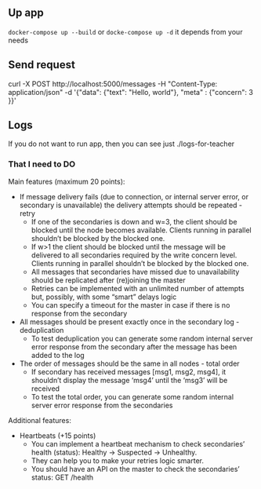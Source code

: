 ## Up app
`docker-compose up --build` or `docke-compose up -d` it depends from your needs


## Send request
curl -X POST http://localhost:5000/messages -H "Content-Type: application/json" -d '{"data": {"text": "Hello, world"}, "meta" : {"concern": 3 }}'

## Logs
If you do not want to run app, then you can see just ./logs-for-teacher

### That I need to DO

Main features (maximum 20 points):
- If message delivery fails (due to connection, or internal server error, or secondary is unavailable) the delivery attempts should be repeated - retry
  - If one of the secondaries is down and w=3, the client should be blocked until the node becomes available. Clients running in parallel shouldn’t be blocked by the blocked one.
  - If w>1 the client should be blocked until the message will be delivered to all secondaries required by the write concern level. Clients running in parallel shouldn’t be blocked by the blocked one.
  - All messages that secondaries have missed due to unavailability should be replicated after (re)joining the master
  - Retries can be implemented with an unlimited number of attempts but, possibly, with some “smart” delays logic
  - You can specify a timeout for the master in case if there is no response from the secondary
- All messages should be present exactly once in the secondary log - deduplication
  - To test deduplication you can generate some random internal server error response from the secondary after the message has been added to the log
- The order of messages should be the same in all nodes - total order
  - If secondary has received messages [msg1, msg2, msg4], it shouldn’t display the message ‘msg4’ until the ‘msg3’ will be received
  - To test the total order, you can generate some random internal server error response from the secondaries

Additional features:
- Heartbeats (+15 points)
  - You can implement a heartbeat mechanism to check secondaries’ health (status): Healthy -> Suspected -> Unhealthy. 
  - They can help you to make your retries logic smarter.
  - You should have an API on the master to check the secondaries’ status: GET /health